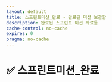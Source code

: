```yaml
---
layout: default
title: 스프린트미션_완료 - 완료된 미션 보관함
description: 완료된 스프린트 미션 자료들
cache-control: no-cache
expires: 0
pragma: no-cache
---
```


# ✅ 스프린트미션_완료

<script>

{%- assign cur_dir = "/스프린트미션_완료/" -%}

{%- assign all_files = site.static_files -%}
{%- assign all_pages = site.pages -%}

{%- assign cur_file_dir = cur_dir -%}
{%- assign cur_page_dir = page.dir -%}

{%- if cur_file_dir == nil or cur_file_dir == "" -%}
  {%- assign cur_dirs = "" -%}
  {%- assign cur_files = "" -%}
{%- else -%}

  {%- assign cur_deep = cur_file_dir | split: "/" -%}
  {%- assign cur_deep_size = cur_deep | size -%}

  console.log('cur_file_dir:', {{- cur_file_dir -}});
  console.log('cur_page_dir:', {{- cur_page_dir -}});
  console.log('cur_deep_size:', {{- cur_deep_size -}});

  <!-- fiels -->
  console.group('files');
  {%- for f in all_files -%}
    {%- assign f_deep = f.path | split: "/" -%}
    {%- assign f_deep_size = f_deep | size | minus: 1 -%}
    console.log('f.path:', ' ({{ cur_deep_size }},{{ f_deep_size }}) {{- f.path -}}');
  {%- endfor -%}
  console.groupEnd();

  console.group('cur files');
  {%- assign cur_files = "" | split: "" -%}
  {%- for f in all_files -%}
    {%- assign f_deep = f.path | split: "/" -%}
    {%- assign f_deep_size = f_deep | size | minus: 1 -%}

    {%- assign cur_file_dir_len = cur_file_dir | size -%}
    {%- assign f_path_start = f.path | slice: 0, cur_file_dir_len -%}

    {%- assign f_s_path = f.path | slice: 0, 1 -%}
    {%- assign f_e_path = f.path | slice: -1, 1 -%}

    {%- if f_path_start == cur_file_dir -%}
      {%- if cur_deep_size == f_deep_size -%}
        {%- assign f_s_path = f.path | slice: 0, 1 -%}
        {%- assign f_e_path = f.path | slice: -1, 1 -%}
        {%- assign cur_files = cur_files | push: f -%}
        console.log('f.path:', ' ({{ cur_deep_size }},{{ f_deep_size }}) {{- f.path -}}');
      {%- endif -%}
    {%- endif -%}
  {%- endfor -%}
  console.groupEnd();


  <!-- pages -->
console.group('pages');
  {%- for f in all_pages -%}
    {%- assign f_path = "/" | append: f.path -%}
    {%- assign f_deep = f_path | split: "/" -%}
    {%- assign f_deep_size = f_deep | size | minus: 1 -%}
    console.log('f.path:', ' ({{ cur_deep_size }},{{ f_deep_size }}) {{- f_path -}}');
  {%- endfor -%}
console.groupEnd();

console.group('cur pages');
  {%- assign cur_pages = "" | split: "" -%}
  {%- for f in all_pages -%}
    {%- assign f_path = "/" | append: f.path -%}
    {%- assign f_deep = f_path | split: "/" -%}
    {%- assign f_deep_size = f_deep | size | minus: 1 -%}
    {%- assign cur_page_dir_len = cur_page_dir | size -%}
    {%- assign f_path_start = f_path | slice: 0, cur_page_dir_len -%}
    {%- assign f_s_path = f_path | slice: 0, 1 -%}
    {%- assign f_e_path = f_path | slice: -1, 1 -%}

    console.log('f_path', '{{ f_path }}');
    console.log('f_path_start', '{{ f_path_start }}');
    console.log('cur_page_dir', '{{ cur_page_dir }}');

    {%- if f_path_start == cur_page_dir -%}
      {%- if cur_deep_size == f_deep_size -%}
        {%- assign f_s_path = f_path | slice: 0, 1 -%}
        {%- assign f_e_path = f_path | slice: -1, 1 -%}
        {%- assign cur_pages = cur_pages | push: f -%}
        
        console.log('f.path:', ' ({{ cur_deep_size }},{{ f_deep_size }}) {{- f_path -}}');
      {% else %}
        console.log('* f.path:', ' ({{ cur_deep_size }},{{ f_deep_size }}) {{- f_path -}}');
      {%- endif -%}
    {%- endif -%}
  {%- endfor -%}
console.groupEnd();

  <!-- --- capture --- -->

  {%- capture cur_files_json -%}
  [
  {%- for f in cur_files -%}
    {
      "name": {{- f.name | jsonify -}},
      "path": {{- f.path | jsonify -}},
      "extname": {{- f.extname | jsonify -}},
      "modified_time": {{- f.modified_time | jsonify -}},
      "basename": {{- f.basename | default: "" | jsonify -}},
      "url": {{- f.url | default: "" | jsonify -}}
    }{%- unless forloop.last -%},{%- endunless -%}
  {%- endfor -%}
  ]
  {%- endcapture -%}

  {%- capture cur_pages_json -%}
  [
  {%- for p in cur_pages -%}
    {
      "title": {{- p.title | jsonify -}},
      "url": {{- p.url | jsonify -}},
      "path": {{- p.path | jsonify -}},
      "dir": {{- p.dir | jsonify -}},
      "name": {{- p.name | default: "" | jsonify -}},
      "layout": {{- p.layout | default: "" | jsonify -}},
      "date": {{- p.date | default: "" | jsonify -}},
      "excerpt": {{- p.excerpt | default: "" | jsonify -}},
      "categories": {{- p.categories | default: "" | jsonify -}},
      "tags": {{- p.tags | default: "" | jsonify -}}
    }{%- unless forloop.last -%},{%- endunless -%}
  {%- endfor -%}
  ]
  {%- endcapture -%}

{%- endif -%}

  <!-- --- curFiles --- -->

  
  var curFiles = {{- cur_files_json -}};
  
  var curPages = {{- cur_pages_json -}};

  
  console.log('files:', curFiles);
  
  console.log('pages:', curPages);

</script>
